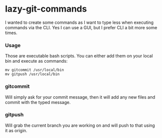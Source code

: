 # lazy-git-commands
I wanted to create some commands as I want to type less when executing commands via the CLI. Yes I can use a GUI, but I prefer CLI a bit more some times.

### Usage
Those are executable bash scripts. You can either add them on your local bin and execute as commands:

```
mv gitcommit /usr/local/bin
mv gitpush /usr/local/bin
```

### gitcommit
Will simply ask for your commit message, then it will add any new files and commit with the typed message.

### gitpush
Will grab the current branch you are working on and will push to that using it as origin.
